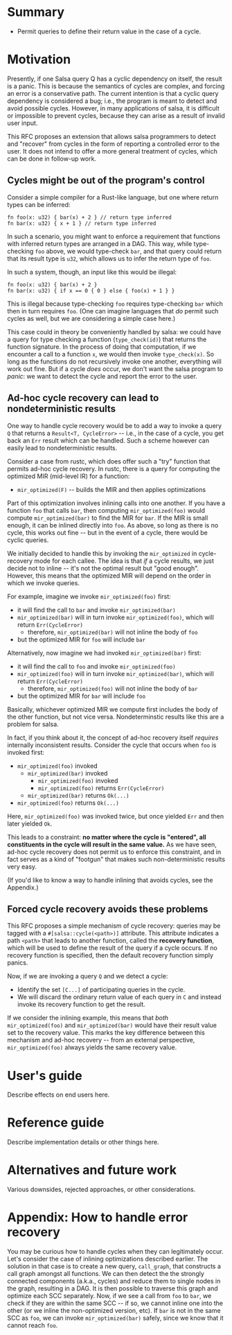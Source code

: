# Summary

- Permit queries to define their return value in the case of a cycle.

# Motivation

Presently, if one Salsa query Q has a cyclic dependency on itself, the
result is a panic. This is because the semantics of cycles are
complex, and forcing an error is a conservative path. The current
intention is that a cyclic query dependency is considered a bug; i.e.,
the program is meant to detect and avoid possible cycles. However, in
many applications of salsa, it is difficult or impossible to prevent
cycles, because they can arise as a result of invalid user input.

This RFC proposes an extension that allows salsa programmers to detect
and "recover" from cycles in the form of reporting a controlled error
to the user. It does not intend to offer a more general treatment of
cycles, which can be done in follow-up work.

## Cycles might be out of the program's control

Consider a simple compiler for a Rust-like language, but
one where return types can be inferred:

```
fn foo(x: u32) { bar(x) + 2 } // return type inferred
fn bar(x: u32) { x + 1 } // return type inferred
```

In such a scenario, you might want to enforce a requirement that
functions with inferred return types are arranged in a DAG.  This way,
while type-checking `foo` above, we would type-check `bar`, and that
query could return that its result type is `u32`, which allows us to
infer the return type of `foo`.

In such a system, though, an input like this would be illegal:

```
fn foo(x: u32) { bar(x) + 2 }
fn bar(x: u32) { if x == 0 { 0 } else { foo(x) + 1 } }
```

This is illegal because type-checking `foo` requires type-checking
`bar` which then in turn requires `foo`. (One can imagine languages
that *do* permit such cycles as well, but we are considering a simple
case here.)

This case could in theory be conveniently handled by salsa: we could
have a query for type checking a function (`type_check(id)`) that
returns the function signature. In the process of doing that
computation, if we encounter a call to a function `x`, we would then
invoke `type_check(x)`. So long as the functions do not recursively
invoke one another, everything will work out fine. But if a cycle
*does* occur, we don't want the salsa program to *panic*: we want to
detect the cycle and report the error to the user.

## Ad-hoc cycle recovery can lead to nondeterministic results

One way to handle cycle recovery would be to add a way to invoke a
query `Q` that returns a `Result<T, CycleError>` -- i.e., in the case
of a cycle, you get back an `Err` result which can be handled. Such a
scheme however can easily lead to nondeterministic results.

Consider a case from rustc, which does offer such a "try" function
that permits ad-hoc cycle recovery. In rustc, there is a query for
computing the optimized MIR (mid-level IR) for a function:

- `mir_optimized(F)` -- builds the MIR and then applies optimizations

Part of this optimization involves inlining calls into one another.
If you have a function `foo` that calls `bar`, then computing
`mir_optimized(foo)` would compute `mir_optimized(bar)` to find the
MIR for `bar`. If the MIR is small enough, it can be inlined directly
into `foo`. As above, so long as there is no cycle, this works out
fine -- but in the event of a cycle, there would be cyclic queries.

We initially decided to handle this by invoking the `mir_optimized` in
cycle-recovery mode for each callee. The idea is that *if* a cycle
results, we just decide not to inline -- it's not the optimal result
but "good enough".  However, this means that the optimized MIR will
depend on the order in which we invoke queries.

For example, imagine we invoke `mir_optimized(foo)` first:

- it will find the call to `bar` and invoke `mir_optimized(bar)`
- `mir_optimized(bar)` will in turn invoke `mir_optimized(foo)`, which
  will return `Err(CycleError)`
    - therefore, `mir_optimized(bar)` will not inline the body of
      `foo`
- but the optimized MIR for `foo` will include `bar`

Alternatively, now imagine we had invoked `mir_optimized(bar)` first:
 
- it will find the call to `foo` and invoke `mir_optimized(foo)`
- `mir_optimized(foo)` will in turn invoke `mir_optimized(bar)`, which
  will return `Err(CycleError)`
    - therefore, `mir_optimized(foo)` will not inline the body of
      `bar`
- but the optimized MIR for `bar` will include `foo`

Basically, whichever optimized MIR we compute first includes the body
of the other function, but not vice versa. Nondeterminstic results
like this are a problem for salsa. 

In fact, if you think about it, the concept of ad-hoc recovery itself
*requires* internally inconsistent results. Consider the cycle
that occurs when `foo` is invoked first:

- `mir_optimized(foo)` invoked
  - `mir_optimized(bar)` invoked
    - `mir_optimized(foo)` invoked
    - `mir_optimized(foo)` returns `Err(CycleError)`
  - `mir_optimized(bar)` returns `Ok(...)`
- `mir_optimized(foo)` returns `Ok(...)`

Here, `mir_optimized(foo)` was invoked twice, but once yielded `Err`
and then later yielded `Ok`.

This leads to a constraint: **no matter where the cycle is "entered",
all constituents in the cycle will result in the same value.** As we
have seen, ad-hoc cycle recovery does not permit us to enforce this
constraint, and in fact serves as a kind of "footgun" that makes such
non-deterministic results very easy.

(If you'd like to know a way to handle inlining that avoids cycles,
see the Appendix.)

## Forced cycle recovery avoids these problems

This RFC proposes a simple mechanism of cycle recovery: queries may be
tagged with a `#[salsa::cycle(<path>)]` attribute. This attribute
indicates a path `<path>` that leads to another function, called the
**recovery function**, which will be used to define the result of the
query if a cycle occurs. If no recovery function is specified, then
the default recovery function simply panics.

Now, if we are invoking a query `Q` and we detect a cycle:

- Identify the set `[C...]` of participating queries in the cycle.
- We will discard the ordinary return value of each query in `C` and instead
  invoke its recovery function to get the result.

If we consider the inlining example, this means that *both*
`mir_optimized(foo)` and `mir_optimized(bar)` would have their result
value set to the recovery value. This marks the key difference between
this mechanism and ad-hoc recovery -- from an external perspective,
`mir_optimized(foo)` always yields the same recovery value.

# User's guide

Describe effects on end users here.

# Reference guide

Describe implementation details or other things here.

# Alternatives and future work

Various downsides, rejected approaches, or other considerations.

# Appendix: How to handle error recovery

You may be curious how to handle cycles when they can legitimately
occur. Let's consider the case of inlining optimizations described
earlier. The solution in that case is to create a new query,
`call_graph`, that constructs a call graph amongst all functions.  We
can then detect the the strongly connected components (a.k.a., cycles)
and reduce them to single nodes in the graph, resulting in a DAG. It
is then possible to traverse this graph and optimize each SCC
separately. Now, if we see a call from `foo` to `bar`, we check if
they are within the same SCC -- if so, we cannot inline one into the
other (or we inline the non-optimized version, etc). If `bar` is not
in the same SCC as `foo`, we can invoke `mir_optimized(bar)` safely,
since we know that it cannot reach `foo`.

